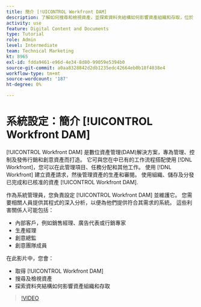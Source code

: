 ```yaml
---
title: 簡介 [!UICONTROL Workfront DAM]
description: 了解如何搜尋和檢視資產，並探索資料夾結構如何影響資產組織和存取，位於 [!UICONTROL Workfront DAM].
activity: use
feature: Digital Content and Documents
type: Tutorial
role: Admin
level: Intermediate
team: Technical Marketing
kt: 8965
exl-id: fdda9461-e96d-4e34-8d80-99059e5394b0
source-git-commit: a0aa8328842d2db1235edc42664eb0b18f4038e4
workflow-type: tm+mt
source-wordcount: '187'
ht-degree: 0%

---
```


# 系統設定：簡介 [!UICONTROL Workfront DAM]

[!UICONTROL Workfront DAM] 是數位資產管理(DAM)解決方案，專為管理、控制及發佈行銷和創意資產而打造。 它可與您在中已有的工作流程搭配使用 [!DNL Workfront]，您可以在此管理項目、任務分配和其他工作。 使用 [!DNL Workfront] 建立資產請求，然後管理資產的生產和審閱。 使用組織、儲存及分發已完成和已核准的資產 [!UICONTROL Workfront DAM].


作為系統管理員，您負責設定 [!UICONTROL Workfront DAM] 並維護它。 您需要相關人員提供其程式的深入分析，以便為他們提供符合其需求的系統。 這些利害關係人可能包括：

* 內部客戶，例如銷售經理、廣告代表或行銷專家
* 生產經理
* 創意總監
* 創意團隊成員

在此影片中，您會：

* 取得 [!UICONTROL Workfront DAM]
* 搜尋及檢視資產
* 探索資料夾結構如何影響資產組織和存取

>[!VIDEO](https://video.tv.adobe.com/v/335228/?quality=12)
